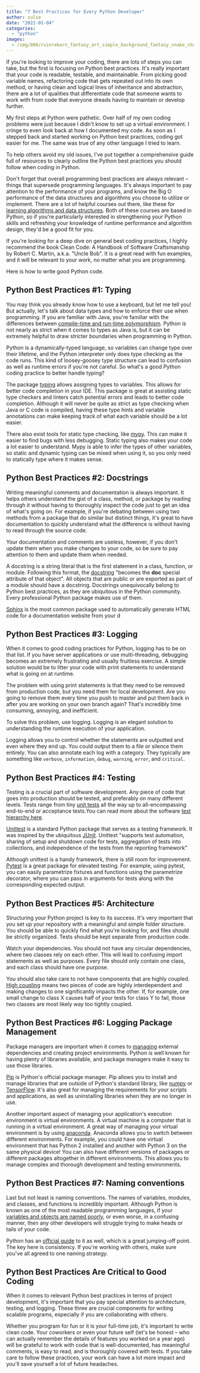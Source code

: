 ```yaml
---
title: "7 Best Practices for Every Python Developer"
author: zulie
date: "2022-01-04"
categories:
  - "python"
images:
  - /img/800/ruinreborn_fantasy_art_simple_background_fantasy_snake_charme_58af60bb-ad23-4dd6-ae48-087d185e259a_1.png.webp
---
```


If you're looking to improve your coding, there are lots of steps you can take, but the first is focusing on Python best practices. It's really important that your code is readable, testable, and maintainable. From picking good variable names, refactoring code that gets repeated out into its own method, or having clean and logical lines of inheritance and abstraction, there are a lot of qualities that differentiate code that someone wants to work with from code that everyone dreads having to maintain or develop further.

My first steps at Python were pathetic. Over half of my own coding problems were just because I didn't know to set up a virtual environment. I cringe to even look back at how I documented my code. As soon as I stepped back and started working on Python best practices, coding got easier for me. The same was true of any other language I tried to learn.

To help others avoid my old issues, I've put together a comprehensive guide full of resources to clearly outline the Python best practices you should follow when coding in Python.

Don't forget that overall programming best practices are always relevant – things that supersede programming languages. It's always important to pay attention to the performance of your programs, and know the Big O performance of the data structures and algorithms you choose to utilize or implement. There are a lot of helpful courses out there, like these for [learning algorithms and data structures](https://www.boot.dev/courses/learn-algorithms-python). Both of these courses are based in Python, so if you're particularly interested in strengthening your Python skills and refreshing your knowledge of runtime performance and algorithm design, they'd be a good fit for you.

If you're looking for a deep dive on general best coding practices, I highly recommend the book Clean Code: A Handbook of Software Craftsmanship by Robert C. Martin, a.k.a. "Uncle Bob". It is a great read with fun examples, and it will be relevant to your work, no matter what you are programming.

Here is how to write good Python code.

## Python Best Practices #1: Typing

You may think you already know how to use a keyboard, but let me tell you! But actually, let's talk about data types and how to enforce their use when programming. If you are familiar with Java, you're familiar with the differences between [compile-time and run-time polymorphism](https://www.geeksforgeeks.org/difference-between-compile-time-and-run-time-polymorphism-in-java/). Python is not nearly as strict when it comes to types as Java is, but it can be extremely helpful to draw stricter boundaries when programming in Python.

Python is a dynamically-typed language, so variables can change type over their lifetime, and the Python interpreter only does type checking as the code runs. This kind of loosey-goosey type structure can lead to confusion as well as runtime errors if you're not careful. So what's a good Python coding practice to better handle typing?

The package [typing](https://docs.python.org/3/library/typing.html) allows assigning types to variables. This allows for better code completion in your IDE. This package is great at assisting static type checkers and linters catch potential errors and leads to better code completion. Although it will never be quite as strict as type checking when Java or C code is compiled, having these type hints and variable annotations can make keeping track of what each variable should be a lot easier.

There also exist tools for static type checking, like [mypy](http://mypy-lang.org/). This can make it easier to find bugs with less debugging. Static typing also makes your code a lot easier to understand. Mypy is able to infer the types of other variables, so static and dynamic typing can be mixed when using it, so you only need to statically type where it makes sense.

## Python Best Practices #2: Docstrings

Writing meaningful comments and documentation is always important. It helps others understand the gist of a class, method, or package by reading through it without having to thoroughly inspect the code just to get an idea of what's going on. For example, if you're debating between using two methods from a package that do similar but distinct things, it's great to have documentation to quickly understand what the difference is without having to read through the source code.

Your documentation and comments are useless, however, if you don't update them when you make changes to your code, so be sure to pay attention to them and update them when needed.

A docstring is a string literal that is the first statement in a class, function, or module. Following this format, the [docstring](https://www.python.org/dev/peps/pep-0257/#what-is-a-docstring) "becomes the **doc** special attribute of that object". All objects that are public or are exported as part of a module should have a docstring. Docstrings unequivocally belong to Python best practices, as they are ubiquitous in the Python community. Every professional Python package makes use of them.

[Sphinx](https://www.sphinx-doc.org/en/master/) is the most common package used to automatically generate HTML code for a documentation website from your d

## Python Best Practices #3: Logging

When it comes to good coding practices for Python, logging has to be on that list. If you have server applications or use multi-threading, debugging becomes an extremely frustrating and usually fruitless exercise. A simple solution would be to litter your code with print statements to understand what is going on at runtime.

The problem with using print statements is that they need to be removed from production code, but you need them for local development. Are you going to remove them every time you push to master and put them back in after you are working on your own branch again? That's incredibly time consuming, annoying, and inefficient.

To solve this problem, use logging. Logging is an elegant solution to understanding the runtime execution of your application.

Logging allows you to control whether the statements are outputted and even where they end up. You could output them to a file or silence them entirely. You can also annotate each log with a category. They typically are something like `verbose`, `information`, `debug`, `warning`, `error`, and `critical`.

## Python Best Practices #4: Testing

Testing is a crucial part of software development. Any piece of code that goes into production should be tested, and preferably on many different levels. Tests range from tiny [unit tests](/clean-code/writing-good-unit-tests-dont-mock-database-connections) all the way up to all-encompassing end-to-end or acceptance tests.You can read more about the software [test hierarchy here](https://www.softwaretestinggenius.com/simple-explanation-of-hierarchy-of-testing-levels/).

[Unittest](https://docs.python.org/3/library/unittest.html) is a standard Python package that serves as a testing framework. It was inspired by the ubiquitous [JUnit](https://junit.org/junit5/). Unittest "supports test automation, sharing of setup and shutdown code for tests, aggregation of tests into collections, and independence of the tests from the reporting framework"

Although unittest is a handy framework, there is still room for improvement. [Pytest](https://docs.pytest.org/en/6.2.x/) is a great package for elevated testing. For example, using pytest, you can easily parametrize fixtures and functions using the parametrize decorator, where you can pass in arguments for tests along with the corresponding expected output.

## Python Best Practices #5: Architecture

Structuring your Python project is key to its success. It's very important that you set up your repository with a meaningful and simple folder structure. You should be able to quickly find what you're looking for, and files should be strictly organized. Tests should be kept separate from production code.

Watch your dependencies. You should not have any circular dependencies, where two classes rely on each other. This will lead to confusing import statements as well as purposes. Every file should only contain one class, and each class should have one purpose.

You should also take care to not have components that are highly coupled. [High coupling](https://livebook.manning.com/book/code-like-a-pro/chapter-10/) means two pieces of code are highly interdependent and making changes to one significantly impacts the other. If, for example, one small change to class X causes half of your tests for class Y to fail, those two classes are most likely way too tightly coupled.

## Python Best Practices #6: Logging Package Management

Package managers are important when it comes to [managing](https://blog.idrsolutions.com/what-is-a-package-manager-and-why-should-you-use-one/) external dependencies and creating project environments. Python is well known for having plenty of libraries available, and package managers make it easy to use those libraries.

[Pip](https://pypi.org/project/pip/) is Python's official package manager. Pip allows you to install and manage libraries that are outside of Python's standard library, like [numpy](https://numpy.org/) or [TensorFlow](https://www.tensorflow.org/). It's also great for managing the requirements for your scripts and applications, as well as uninstalling libraries when they are no longer in use.

Another important aspect of managing your application's execution environment is virtual environments. A virtual machine is a computer that is running in a virtual environment. A great way of managing your virtual environment is by using [anaconda](https://conda.io/projects/conda/en/latest/user-guide/tasks/manage-environments.html). Anaconda allows you to switch between different environments. For example, you could have one virtual environment that has Python 2 installed and another with Python 3 on the same physical device! You can also have different versions of packages or different packages altogether in different environments. This allows you to manage complex and thorough development and testing environments.

## Python Best Practices #7: Naming conventions

Last but not least is naming conventions. The names of variables, modules, and classes, and functions is incredibly important. Although Python is known as one of the most readable programming languages, if your [variables and objects are named poorly](/clean-code/naming-variables), or even worse, in a confusing manner, then any other developers will struggle trying to make heads or tails of your code.

Python has an [official guide](https://www.python.org/dev/peps/pep-0008/) to it as well, which is a great jumping-off point. The key here is consistency. If you're working with others, make sure you've all agreed to one naming strategy.

## Python Best Practices Are Critical to Good Coding

When it comes to relevant Python best practices in terms of project development, it's important that you pay special attention to architecture, testing, and logging. These three are crucial components for writing scalable programs, especially if you are collaborating with others.

Whether you program for fun or it is your full-time job, it's important to write clean code. Your coworkers or even your future self (let's be honest – who can actually remember the details of features you worked on a year ago) will be grateful to work with code that is well-documented, has meaningful comments, is easy to read, and is thoroughly covered with tests. If you take care to follow these practices, your work can have a lot more impact and you'll save yourself a lot of future headaches.
